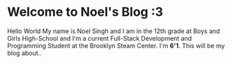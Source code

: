 # Welcome to Noel's Blog :3

Hello World My name is Noel Singh and I am in the 12th grade at Boys and Girls High-School and I'm a current Full-Stack Development and Programming Student at the Brooklyn Steam Center. I'm **6'1**. This will be my blog about..

